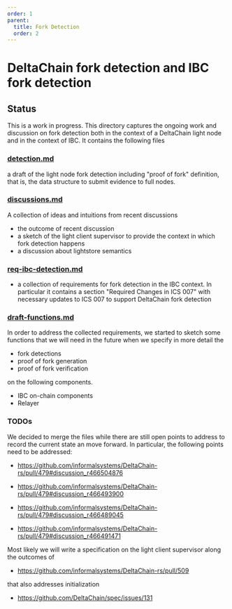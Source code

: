 ```yaml
---
order: 1
parent:
  title: Fork Detection
  order: 2
---
```


# DeltaChain fork detection and IBC fork detection

## Status

This is a work in progress.
This directory captures the ongoing work and discussion on fork
detection both in the context of a DeltaChain light node and in the
context of IBC. It contains the following files

### [detection.md](./detection.md)

a draft of the light node fork detection including "proof of fork"
  definition, that is, the data structure to submit evidence to full
  nodes.
  
### [discussions.md](./discussions.md)

A collection of ideas and intuitions from recent discussions

- the outcome of recent discussion
- a sketch of the light client supervisor to provide the context in
  which fork detection happens
- a discussion about lightstore semantics

### [req-ibc-detection.md](./req-ibc-detection.md)

- a collection of requirements for fork detection in the IBC
  context. In particular it contains a section "Required Changes in
  ICS 007" with necessary updates to ICS 007 to support DeltaChain
  fork detection

### [draft-functions.md](./draft-functions.md)

In order to address the collected requirements, we started to sketch
some functions that we will need in the future when we specify in more
detail the

- fork detections
- proof of fork generation
- proof of fork verification

on the following components.

- IBC on-chain components
- Relayer

### TODOs

We decided to merge the files while there are still open points to
address to record the current state an move forward. In particular,
the following points need to be addressed:

- <https://github.com/informalsystems/DeltaChain-rs/pull/479#discussion_r466504876>

- <https://github.com/informalsystems/DeltaChain-rs/pull/479#discussion_r466493900>
  
- <https://github.com/informalsystems/DeltaChain-rs/pull/479#discussion_r466489045>
  
- <https://github.com/informalsystems/DeltaChain-rs/pull/479#discussion_r466491471>
  
Most likely we will write a specification on the light client
supervisor along the outcomes of
  
- <https://github.com/informalsystems/DeltaChain-rs/pull/509>

that also addresses initialization

- <https://github.com/DeltaChain/spec/issues/131>

